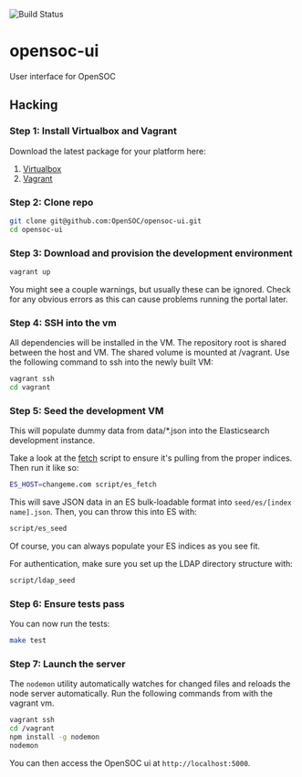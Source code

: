 ![Build Status](https://magnum.travis-ci.com/OpenSOC/opensoc-ui.svg?token=jo4ZVAV7CXvqp5459Gzo&branch=master)

opensoc-ui
==========

User interface for OpenSOC

## Hacking

### Step 1: Install Virtualbox and Vagrant

Download the latest package for your platform here:

1. [Virtualbox](https://www.virtualbox.org/wiki/Downloads)
2. [Vagrant](https://www.vagrantup.com/downloads.html)

### Step 2: Clone repo

```bash
git clone git@github.com:OpenSOC/opensoc-ui.git
cd opensoc-ui
```

### Step 3: Download and provision the development environment

```bash
vagrant up
```

You might see a couple warnings, but usually these can be ignored. Check for any obvious errors as this can cause problems running the portal later.

### Step 4: SSH into the vm
All dependencies will be installed in the VM. The repository root is shared between the host and VM. The shared volume is mounted at /vagrant. Use the following command to ssh into the newly built VM:

```bash
vagrant ssh
cd vagrant
```

###  Step 5: Seed the development VM

This will populate dummy data from data/*.json into the Elasticsearch development instance.

Take a look at the [fetch](script/fetch.js) script to ensure it's pulling from the proper indices. Then run it like so:

```bash
ES_HOST=changeme.com script/es_fetch
```

This will save JSON data in an ES bulk-loadable format into ```seed/es/[index name].json```. Then, you can throw this into ES with:

```bash
script/es_seed
```

Of course, you can always populate your ES indices as you see fit.


For authentication, make sure you set up the LDAP directory structure with:

```bash
script/ldap_seed
```

### Step 6: Ensure tests pass

You can now run the tests:

```bash
make test
```

### Step 7: Launch the server

The ```nodemon``` utility automatically watches for changed files and reloads the node server automatically. Run the following commands from with the vagrant vm.

```bash
vagrant ssh
cd /vagrant
npm install -g nodemon
nodemon
```

You can then access the OpenSOC ui at ```http://localhost:5000```.
